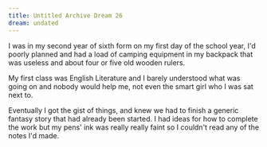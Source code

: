 ```yaml
---
title: Untitled Archive Dream 26
dream: undated
---
```


I was in my second year of sixth form on my first day of the school year, I'd poorly planned and had a load of camping equipment in my backpack that was useless and about four or five old wooden rulers.

My first class was English Literature and I barely understood what was going on and nobody would help me, not even the smart girl <!-- CS --> who I was sat next to.

Eventually I got the gist of things, and knew we had to finish a generic fantasy story that had already been started. I had ideas for how to complete the work but my pens' ink was really really faint so I couldn't read any of the notes I'd made.